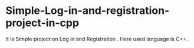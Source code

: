 # Simple-Log-in-and-registration-project-in-cpp
<p>It is Simple project on Log in and Registration . Here used language is C++.</p>
